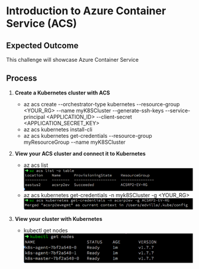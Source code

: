# Introduction to Azure Container Service (ACS)

## Expected Outcome

This challenge will showcase Azure Container Service

## Process

1. <strong> Create a Kubernetes cluster with ACS </strong>

    * az acs create --orchestrator-type kubernetes --resource-group <YOUR_RG> --name myK8SCluster --generate-ssh-keys --service-principal <APPLICATION_ID> --client-secret <APPLICATION_SECRET_KEY>
    * az acs kubernetes install-cli 
    * az acs kubernetes get-credentials --resource-group myResourceGroup --name myK8SCluster

2. <strong> View your ACS cluster and connect it to Kubernetes </strong>

    * az acs list
    ![az acs list](./images/acs-list.png)
    * az acs kubernetes get-credentials -n myk8SCluster -g <YOUR_RG>
    ![az acs kubernetes get-credentials](./images/az-getcred.png)

3. <strong> View your cluster with Kubernetes </strong>

    * kubectl get nodes
    ![kubectl get nodes](./images/k8sgetnodes.png)


